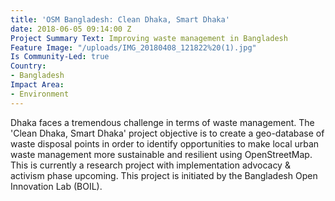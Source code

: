 ```yaml
---
title: 'OSM Bangladesh: Clean Dhaka, Smart Dhaka'
date: 2018-06-05 09:14:00 Z
Project Summary Text: Improving waste management in Bangladesh
Feature Image: "/uploads/IMG_20180408_121822%20(1).jpg"
Is Community-Led: true
Country:
- Bangladesh
Impact Area:
- Environment
---
```


Dhaka faces a tremendous challenge in terms of waste management. The 'Clean Dhaka, Smart Dhaka' project objective is to create a geo-database of waste disposal points in order to identify opportunities to make local urban waste management more sustainable and resilient using OpenStreetMap. This is currently a research project with implementation advocacy & activism phase upcoming. This project is initiated by the Bangladesh Open Innovation Lab (BOIL).